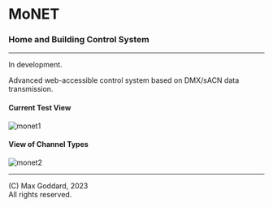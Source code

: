 # MoNET
### Home and Building Control System

---

In development.

Advanced web-accessible control system based on DMX/sACN data transmission.

#### Current Test View
![monet1](https://github.com/Buckell/monet/assets/49913057/4c84ee08-7eff-43b4-a484-da7f0190576f)

#### View of Channel Types
![monet2](https://github.com/Buckell/monet/assets/49913057/2df7fdc4-1313-439c-b95d-add951790624)

---

(C) Max Goddard, 2023 \
All rights reserved.